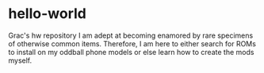 # hello-world
Grac's hw repository
I am adept at becoming enamored by rare specimens of otherwise common items.  Therefore, I am here to either search for ROMs to install on my oddball phone models or else learn how to create the mods myself.
